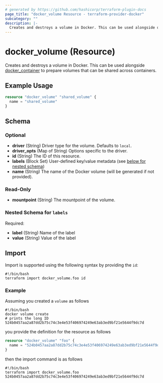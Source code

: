 ```yaml
---
# generated by https://github.com/hashicorp/terraform-plugin-docs
page_title: "docker_volume Resource - terraform-provider-docker"
subcategory: ""
description: |-
  Creates and destroys a volume in Docker. This can be used alongside docker_container to prepare volumes that can be shared across containers.
---
```

<!-- Bug: Type and Name are switched -->
# docker_volume (Resource)

Creates and destroys a volume in Docker. This can be used alongside [docker_container](/docs/providers/docker/r/container.html) to prepare volumes that can be shared across containers.

## Example Usage

```terraform
resource "docker_volume" "shared_volume" {
  name = "shared_volume"
}
```

<!-- schema generated by tfplugindocs -->
## Schema

### Optional

- **driver** (String) Driver type for the volume. Defaults to `local`.
- **driver_opts** (Map of String) Options specific to the driver.
- **id** (String) The ID of this resource.
- **labels** (Block Set) User-defined key/value metadata (see [below for nested schema](#nestedblock--labels))
- **name** (String) The name of the Docker volume (will be generated if not provided).

### Read-Only

- **mountpoint** (String) The mountpoint of the volume.

<a id="nestedblock--labels"></a>
### Nested Schema for `labels`

Required:

- **label** (String) Name of the label
- **value** (String) Value of the label

## Import

Import is supported using the following syntax by providing the `id`:

```shell
#!/bin/bash
terraform import docker_volume.foo id
```

### Example

Assuming you created a `volume` as follows

```shell
#!/bin/bash
docker volume create
# prints the long ID
524b0457aa2a87dd2b75c74c3e4e53f406974249e63ab3ed9bf21e5644f9dc7d
```

you provide the definition for the resource as follows

```terraform
resource "docker_volume" "foo" {
  name = "524b0457aa2a87dd2b75c74c3e4e53f406974249e63ab3ed9bf21e5644f9dc7d"
}
```

then the import command is as follows

```shell
#!/bin/bash
terraform import docker_volume.foo 524b0457aa2a87dd2b75c74c3e4e53f406974249e63ab3ed9bf21e5644f9dc7d
```